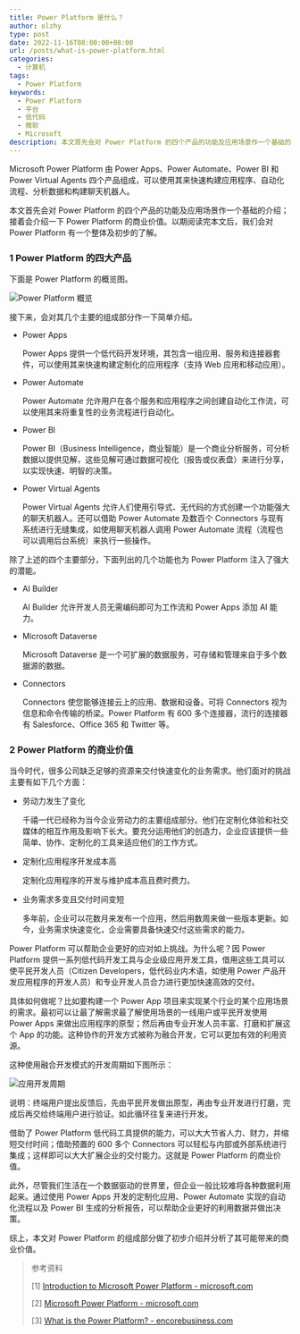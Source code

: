 ```yaml
---
title: Power Platform 是什么？
author: olzhy
type: post
date: 2022-11-16T08:00:00+08:00
url: /posts/what-is-power-platform.html
categories:
  - 计算机
tags:
  - Power Platform
keywords:
  - Power Platform
  - 平台
  - 低代码
  - 微软
  - Microsoft
description: 本文首先会对 Power Platform 的四个产品的功能及应用场景作一个基础的介绍；接着会介绍一下 Power Platform 的商业价值。以期阅读完本文后，我们会对 Power Platform 有一个整体及初步的了解。
---
```


Microsoft Power Platform 由 Power Apps、Power Automate、Power BI 和 Power Virtual Agents 四个产品组成，可以使用其来快速构建应用程序、自动化流程、分析数据和构建聊天机器人。

本文首先会对 Power Platform 的四个产品的功能及应用场景作一个基础的介绍；接着会介绍一下 Power Platform 的商业价值。以期阅读完本文后，我们会对 Power Platform 有一个整体及初步的了解。

### 1 Power Platform 的四大产品

下面是 Power Platform 的概览图。

![Power Platform 概览](https://olzhy.github.io/static/images/uploads/2022/11/microsoft-power-platform-overview.png#center)

接下来，会对其几个主要的组成部分作一下简单介绍。

- Power Apps

  Power Apps 提供一个低代码开发环境，其包含一组应用、服务和连接器套件，可以使用其来快速构建定制化的应用程序（支持 Web 应用和移动应用）。

- Power Automate

  Power Automate 允许用户在各个服务和应用程序之间创建自动化工作流，可以使用其来将重复性的业务流程进行自动化。

- Power BI

  Power BI（Business Intelligence，商业智能）是一个商业分析服务，可分析数据以提供见解，这些见解可通过数据可视化（报告或仪表盘）来进行分享，以实现快速、明智的决策。

- Power Virtual Agents

  Power Virtual Agents 允许人们使用引导式、无代码的方式创建一个功能强大的聊天机器人。还可以借助 Power Automate 及数百个 Connectors 与现有系统进行无缝集成，如使用聊天机器人调用 Power Automate 流程（流程也可以调用后台系统）来执行一些操作。

除了上述的四个主要部分，下面列出的几个功能也为 Power Platform 注入了强大的潜能。

- AI Builder

  AI Builder 允许开发人员无需编码即可为工作流和 Power Apps 添加 AI 能力。

- Microsoft Dataverse

  Microsoft Dataverse 是一个可扩展的数据服务，可存储和管理来自于多个数据源的数据。

- Connectors

  Connectors 使您能够连接云上的应用、数据和设备。可将 Connectors 视为信息和命令传输的桥梁。Power Platform 有 600 多个连接器，流行的连接器有 Salesforce、Office 365 和 Twitter 等。

### 2 Power Platform 的商业价值

当今时代，很多公司缺乏足够的资源来交付快速变化的业务需求。他们面对的挑战主要有如下几个方面：

- 劳动力发生了变化

  千禧一代已经称为当今企业劳动力的主要组成部分。他们在定制化体验和社交媒体的相互作用及影响下长大。要充分运用他们的创造力，企业应该提供一些简单、协作、定制化的工具来适应他们的工作方式。

- 定制化应用程序开发成本高

  定制化应用程序的开发与维护成本高且费时费力。

- 业务需求多变且交付时间变短

  多年前，企业可以花数月来发布一个应用，然后用数周来做一些版本更新。如今，业务需求快速变化，企业需要具备快速交付这些需求的能力。

Power Platform 可以帮助企业更好的应对如上挑战。为什么呢？因 Power Platform 提供一系列低代码开发工具与企业级应用开发工具，借用这些工具可以使平民开发人员（Citizen Developers，低代码业内术语，如使用 Power 产品开发应用程序的开发人员）和专业开发人员合力进行更加快速高效的交付。

具体如何做呢？比如要构建一个 Power App 项目来实现某个行业的某个应用场景的需求。最初可以让最了解需求最了解使用场景的一线用户或平民开发使用 Power Apps 来做出应用程序的原型；然后再由专业开发人员丰富、打磨和扩展这个 App 的功能。这种协作的开发方式被称为融合开发，它可以更加有效的利用资源。

这种使用融合开发模式的开发周期如下图所示：

![应用开发周期](https://olzhy.github.io/static/images/uploads/2022/11/app-development-cycle.png#center)

说明：终端用户提出反馈后，先由平民开发做出原型，再由专业开发进行打磨，完成后再交给终端用户进行验证。如此循环往复来进行开发。

借助了 Power Platform 低代码工具提供的能力，可以大大节省人力、财力，并缩短交付时间；借助预置的 600 多个 Connectors 可以轻松与内部或外部系统进行集成；这样即可以大大扩展企业的交付能力。这就是 Power Platform 的商业价值。

此外，尽管我们生活在一个数据驱动的世界里，但企业一般比较难将各种数据利用起来。通过使用 Power Apps 开发的定制化应用、Power Automate 实现的自动化流程以及 Power BI 生成的分析报告，可以帮助企业更好的利用数据并做出决策。

综上，本文对 Power Platform 的组成部分做了初步介绍并分析了其可能带来的商业价值。

> 参考资料
>
> [1] [Introduction to Microsoft Power Platform - microsoft.com](https://learn.microsoft.com/en-us/training/modules/introduction-power-platform/)
>
> [2] [Microsoft Power Platform - microsoft.com](https://powerplatform.microsoft.com/en-us/)
>
> [3] [What is the Power Platform? - encorebusiness.com](https://www.encorebusiness.com/blog/what-is-the-power-platform/)
